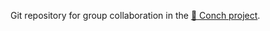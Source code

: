 Git repository for group collaboration in the <a href="https://mediaarea.net/Conch/">:shell: Conch project</a>.
